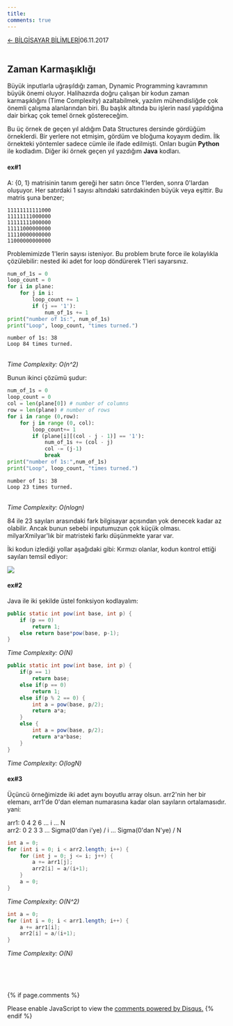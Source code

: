 ```yaml
---
title:
comments: true
---
```

<a href="../CSmain.html">&#8592; BİLGİSAYAR BİLİMLERİ</a><p2>06.11.2017</p2><br><br>
<html><head>
	<link rel="stylesheet" type="text/css" href="../markdownStyle.css">
	<link rel="icon" href="../coloricon.png">
	<link rel="stylesheet" href="../tomorrow-night.css">
	<script src="../highlight.pack.js"></script><script>hljs.initHighlightingOnLoad();</script>
</head></html>

## Zaman Karmaşıklığı

Büyük inputlarla uğraşıldığı zaman, Dynamic Programming kavramının büyük önemi oluyor. Halihazırda doğru çalışan bir kodun zaman karmaşıklığını (Time Complexity) azaltabilmek, yazılım mühendisliğde çok önemli çalışma alanlarından biri. Bu başlık altında bu işlerin nasıl yapıldığına dair birkaç çok temel örnek göstereceğim.

Bu üç örnek de geçen yıl aldığım Data Structures dersinde gördüğüm örneklerdi. Bir yerlere not etmişim, gördüm ve bloğuma koyayım dedim. İlk örnekteki yöntemler sadece cümle ile ifade edilmişti. Onları bugün **Python** ile kodladım. Diğer iki örnek geçen yıl yazdığım **Java** kodları.

#### ex#1

A: {0, 1} matrisinin tanım gereği her satırı önce 1'lerden, sonra 0'lardan oluşuyor. Her satırdaki 1 sayısı altındaki satırdakinden büyük veya eşittir. Bu matris şuna benzer;

	11111111111000
	11111111000000
	11111111000000
	11111000000000
	11110000000000
	11000000000000

Problemimizde 1'lerin sayısı isteniyor. Bu problem brute force ile kolaylıkla çözülebilir: nested iki adet for loop döndürerek 1'leri sayarsınız. 

```python
num_of_1s = 0
loop_count = 0
for i in plane:
    for j in i:
        loop_count += 1
        if (j == '1'):
            num_of_1s += 1
print("number of 1s:", num_of_1s)
print("Loop", loop_count, "times turned.")
```

	number of 1s: 38
	Loop 84 times turned.
<br>*Time Complexity: O(n^2)*

Bunun ikinci çözümü şudur:

```python
num_of_1s = 0
loop_count = 0
col = len(plane[0]) # number of columns
row = len(plane) # number of rows
for i in range (0,row):
    for j in range (0, col):
        loop_count+= 1
        if (plane[i][(col - j - 1)] == '1'):
            num_of_1s += (col - j)
            col -= (j-1)
            break
print("number of 1s:",num_of_1s)
print("Loop", loop_count, "times turned.")
```

	number of 1s: 38
	Loop 23 times turned.
<br>*Time Complexity: O(nlogn)*

84 ile 23 sayıları arasındaki fark bilgisayar açısından yok denecek kadar az olabilir. Ancak bunun sebebi inputumuzun çok küçük olması. milyarXmilyar'lık bir matristeki farkı düşünmekte yarar var.

İki kodun izlediği yollar aşağıdaki gibi: Kırmızı olanlar, kodun kontrol ettiği sayıları temsil ediyor:

![](http://i64.tinypic.com/25ibuqe.png)

#### ex#2

Java ile iki şekilde üstel fonksiyon kodlayalım:

```java
public static int pow(int base, int p) {
    if (p == 0)
        return 1;
    else return base*pow(base, p-1);
}
```
*Time Complexity: O(N)*

```java
public static int pow(int base, int p) {
    if(p == 1)
        return base;
    else if(p == 0)
        return 1;
    else if(p % 2 == 0) {
        int a = pow(base, p/2);
        return a*a;
    }
    else {
        int a = pow(base, p/2);
        return a*a*base;
    }
}
```
*Time Complexity: O(logN)*

#### ex#3

Üçüncü örneğimizde iki adet aynı boyutlu array olsun. arr2'nin her bir elemanı, arr1'de 0'dan eleman numarasına kadar olan sayıların ortalamasıdır. yani:

arr1: 0 4 2 6 ... i ... N
<br>arr2: 0 2 3 3 ... Sigma(0'dan i'ye) / i ... Sigma(0'dan N'ye) / N

```java
int a = 0;
for (int i = 0; i < arr2.length; i++) {
    for (int j = 0; j <= i; j++) {
        a += arr1[j];
        arr2[i] = a/(i+1);
    }
    a = 0;
}
```
*Time Complexity: O(N^2)*

```java
int a = 0;
for (int i = 0; i < arr1.length; i++) {
    a += arr1[i];
    arr2[i] = a/(i+1);
}
```
*Time Complexity: O(N)*


<br><br><br>
<script id="dsq-count-scr" src="//caglayandemirci-github-io.disqus.com/count.js" async></script>
<a href="http://foo.com/bar.html#disqus_thread"></a>
{% if page.comments %}
<div id="disqus_thread"></div>
<script>
/**
*  RECOMMENDED CONFIGURATION VARIABLES: EDIT AND UNCOMMENT THE SECTION BELOW TO INSERT DYNAMIC VALUES FROM YOUR PLATFORM OR CMS.
*  LEARN WHY DEFINING THESE VARIABLES IS IMPORTANT: https://disqus.com/admin/universalcode/#configuration-variables*/
/*
var disqus_config = function () {
this.page.url = PAGE_URL;  // Replace PAGE_URL with your page's canonical URL variable
this.page.identifier = PAGE_IDENTIFIER; // Replace PAGE_IDENTIFIER with your page's unique identifier variable
};
*/
(function() { // DON'T EDIT BELOW THIS LINE
var d = document, s = d.createElement('script');
s.src = 'https://caglayandemirci-github-io.disqus.com/embed.js';
s.setAttribute('data-timestamp', +new Date());
(d.head || d.body).appendChild(s);
})();
</script>
<noscript>Please enable JavaScript to view the <a href="https://disqus.com/?ref_noscript">comments powered by Disqus.</a></noscript>                       
{% endif %} 
<br>
